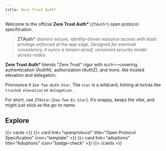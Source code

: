 ```yaml
---
title: Zero Trust Auth*
---
```

Welcome to the official **Zero Trust Auth\*** (`ZTAuth*`) open protocol specification.

> **ZTAuth\*** *delivers secure, identity-driven resource access with least privilege enforced at the app edge. Designed for eventual consistency, it syncs a tamper-proof, versioned security model across nodes.*

**Zero Trust Auth\*** blends "Zero Trust" rigor with `Auth*`—covering authentication (AuthN), authorization (AuthZ), and more, like trusted elevation and delegation.

Pronounce it `Zee-Tee-Auth-Star`. The `star` is a wildcard, hinting at extras like `trusted elevation` or `delegation`.

For short, use `ZTAStar` (`Zee-Tee-Ei-Star`). It’s snappy, keeps the vibe, and might just stick as the go-to name.

## Explore

{{< cards >}}
  {{< card link="openprotocol" title="Open Protocol Specification" icon="template" >}}
  {{< card link="adoptions" title="Adoptions" icon="badge-check" >}}
{{< /cards >}}

